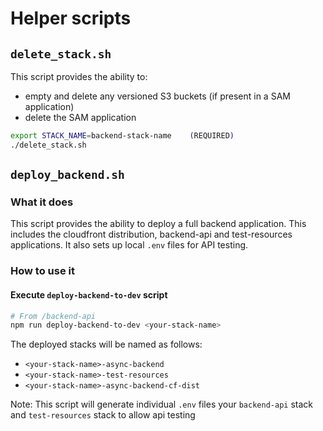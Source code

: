 # Helper scripts

## `delete_stack.sh`

This script provides the ability to:

- empty and delete any versioned S3 buckets (if present in a SAM application)
- delete the SAM application

```bash
export STACK_NAME=backend-stack-name    (REQUIRED)
./delete_stack.sh
```

## `deploy_backend.sh`

### What it does

This script provides the ability to deploy a full backend application. This includes the cloudfront distribution, backend-api and test-resources applications. It also sets up local `.env` files for API testing.

### How to use it

#### Execute `deploy-backend-to-dev` script

```bash
# From /backend-api
npm run deploy-backend-to-dev <your-stack-name>
```

The deployed stacks will be named as follows:

- `<your-stack-name>-async-backend`
- `<your-stack-name>-test-resources`
- `<your-stack-name>-async-backend-cf-dist`

Note: This script will generate individual `.env` files your `backend-api` stack and `test-resources` stack to allow api testing
